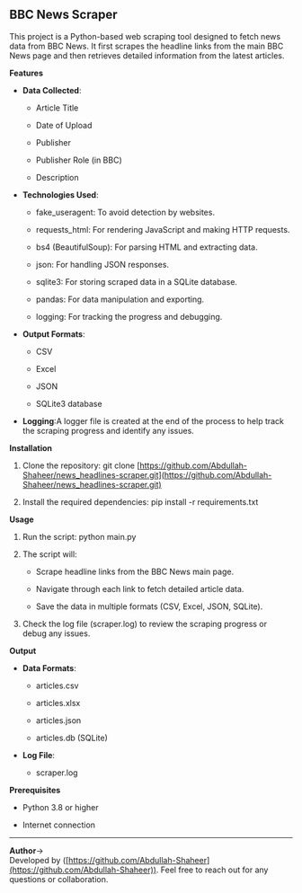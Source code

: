  ## BBC News Scraper

This project is a Python-based web scraping tool designed to fetch news data from BBC News. It first scrapes the headline links from the main BBC News page and then retrieves detailed information from the latest articles.

**Features**

*   **Data Collected**:
    
    *   Article Title
        
    *   Date of Upload
        
    *   Publisher
        
    *   Publisher Role (in BBC)
        
    *   Description
        
*   **Technologies Used**:
    
    *   fake_useragent: To avoid detection by websites.
        
    *   requests_html: For rendering JavaScript and making HTTP requests.
        
    *   bs4 (BeautifulSoup): For parsing HTML and extracting data.
        
    *   json: For handling JSON responses.
        
    *   sqlite3: For storing scraped data in a SQLite database.
        
    *   pandas: For data manipulation and exporting.
        
    *   logging: For tracking the progress and debugging.
        
*   **Output Formats**:
    
    *   CSV
        
    *   Excel
        
    *   JSON
        
    *   SQLite3 database
        
*   **Logging**:A logger file is created at the end of the process to help track the scraping progress and identify any issues.
    

**Installation**

1.  Clone the repository:  git clone [https://github.com/Abdullah-Shaheer/news_headlines-scraper.git](https://github.com/Abdullah-Shaheer/news_headlines-scraper.git)
    
2.  Install the required dependencies:  pip install -r requirements.txt
    

**Usage**

1.  Run the script:  python main.py
    
2.  The script will:
    
    *   Scrape headline links from the BBC News main page.
        
    *   Navigate through each link to fetch detailed article data.
        
    *   Save the data in multiple formats (CSV, Excel, JSON, SQLite).
        
3.  Check the log file (scraper.log) to review the scraping progress or debug any issues.
    

**Output**

*   **Data Formats**:
    
    *   articles.csv
        
    *   articles.xlsx
        
    *   articles.json
        
    *   articles.db (SQLite)
        
*   **Log File**:
    
    *   scraper.log
        

**Prerequisites**

*   Python 3.8 or higher
    
*   Internet connection
    
----------------------

**Author**->  
Developed by  ([https://github.com/Abdullah-Shaheer](https://github.com/Abdullah-Shaheer)). 
Feel free to reach out for any questions or collaboration.
